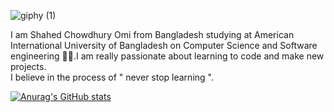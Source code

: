 
![giphy (1)](https://user-images.githubusercontent.com/62134536/138179396-9e04ce22-12a3-4c5e-b9e6-fe1b09a181aa.gif)

I am Shahed Chowdhury Omi from Bangladesh studying at American International University of Bangladesh on Computer Science and Software engineering 👨‍💻.I am really passionate about learning to code and make new projects. <br/>
I believe in the process of " never stop learning ".<br/>


[![Anurag's GitHub stats](https://github-readme-stats.vercel.app/api?username=Shahed1998)](https://github.com/anuraghazra/github-readme-stats)
 


